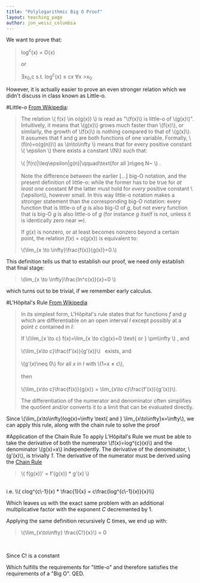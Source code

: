 ```yaml
---
title: "Polylogarithmic Big O Proof"
layout: teaching_page
author: jon_weisz_columbia
---
```


We want to prove that:


 > log<sup>c</sup>(x) = O(x)
 >  
 > or
 >     
 > &#398;x<sub>0</sub>,c   s.t.   log<sup>c</sup>(x) &#x2264; cx &#8704;x >x<sub>0</sub>

However, it is actually easier to prove an even stronger relation which we didn't discuss in class known as Little-o.


#Little-o
[From Wikipedia](http://en.wikipedia.org/wiki/Big_O_notation#Little-o_notation):
 
> The relation \\( f(x) \in o(g(x)) \\) is read as "\\(f(x)\\) is little-o of \\(g(x)\\)". Intuitively, it means that \\(g(x)\\) grows much faster than \\(f(x)\\), or similarly, the growth of \\(f(x)\\) is nothing compared to that of \\(g(x)\\).   It assumes that f and g are both functions of one variable. Formally, \\(f(n)=o(g(n))\\) as \\(n\to\infty \\) means that for every positive constant \\( \epsilon \\) there exists a constant \\(N\\) such that: <br>
> <br>
> \\( \|f(n)|\leq\epsilon|g(n)|\qquad\text{for all }n\geq N~ \\) . <br>
><br>
>Note the difference between the earlier [...] big-O notation, and the present definition of little-o: while the former has to be true for *at least one* constant *M* the latter must hold for *every* positive constant \\(\epsilon\\), however small.<ref name="Introduction to Algorithms"/> In this way little-o notation makes a stronger statement than the corresponding big-O notation: every function that is little-o of *g* is also big-O of *g*, but not every function that is big-O *g* is also little-o of *g* (for instance *g* itself is not, unless it is identically zero near ∞).
>
>If *g*(*x*) is nonzero, or at least becomes nonzero beyond a certain point, the relation *f*(*x*)&nbsp;=&nbsp;*o*(*g*(*x*)) is equivalent to:  
>
>\\(\lim_{x \to \infty}\frac{f(x)}{g(x)}=0.\\)

This definition tells us that to establish our proof, we need only establish that final stage:

> \\(lim_{x \to \infty}\frac{ln^c(x)}{x}=0 \\)

which turns out to be trivial, if we remember early calculus.

#L'Hôpital's Rule
[From Wikipedia](http://en.wikipedia.org/wiki/L%27H%C3%B4pital%27s_rule)

> In its simplest form, L'Hôpital's rule states that for functions *f* and *g* which are differentiable on an open interval *I* except possibly at a point *c* contained in *I*: 
>  
>If \\(\lim\_{x \to c} f(x)=\lim\_{x \to c}g(x)=0 \text{ or } \pm\infty \\) , and
><br>
><br>
>\\(\lim\_{x\to c}\frac{f'(x)}{g'(x)}\\) &nbsp; exists, and
><br>
><br>
>\\(g'(x)\neq 0\\) for all *x* in *I* with \\(1=x ≠ c\\),
><br>
><br>
>then
><br>
><br>
>\\(\lim\_{x\to c}\frac{f(x)}{g(x)} = \lim\_{x\to c}\frac{f'(x)}{g'(x)}\\).
>
>The differentiation of the numerator and denominator often simplifies the quotient and/or converts it to a limit that can be evaluated directly.

Since \\(\lim\_{x\to\infty}log(x)=\infty \text{ and } \lim\_{x\to\infty}x=\infty\\), we can apply this rule, along with the chain rule to solve the proof

#Application of the Chain Rule
To apply L'Hôpital's Rule we must be able to take the derivative of both the numerator \\(f(x)=log^{c}(x)\\) and the denominator \\(g(x)=x\\) independently. The derivative of the denominator, \\(g'(x)\\), is trivially *1*. The derivative of the numerator must be derived using the [Chain Rule](http://en.wikipedia.org/wiki/Chain_rule)  

>\\( f(g(x))\' = f\'(g(x)) * g\'(x) \\)  
<br>
i.e.  
\\( clog^{c\-1}(x) * \frac{1}{x}  = c\frac{log^{c\-1}(x)}{x}\\)
<br>

Which leaves us with the exact same problem with an additional multiplicative factor with the exponent *C* decremented by 1.

Applying the same definition recursively C times, we end up with:  

> \\(\lim\_{x\to\infty} \frac{C!}{x}\\) = 0
> <br>
<br>

Since C! is a constant

Which fulfills the requirements for "little-o"  and therefore satisfies the requirements of a "Big O".  QED. 






